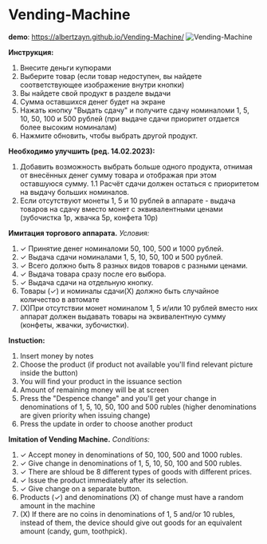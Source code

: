 # Vending-Machine

**demo**: 
https://albertzayn.github.io/Vending-Machine/
![Vending-Machine](https://user-images.githubusercontent.com/108021063/219416349-03972973-080a-4b16-87ac-5527de4bcb16.png)

**Инструкция:**
1. Внесите деньги купюрами
2. Выберите товар (если товар недоступен, вы найдете соответствующее изображение внутри кнопки)
3. Вы найдете свой продукт в разделе выдачи
4. Сумма оставшихся денег будет на экране
5. Нажать кнопку "Выдать сдачу" и получите сдачу номиналоми 1, 5, 10, 50, 100 и 500 рублей (при выдаче сдачи приоритет отдается более высоким номиналам)
6. Нажмите обновить, чтобы выбрать другой продукт.

**Необходимо улучшить (ред. 14.02.2023):**
1. Добавить возможность выбрать больше одного продукта, отнимая от внесённых денег сумму товара и отображая при этом оставшуюся сумму.
 1.1 Расчёт сдачи должен остаться с приоритетом на выдачу больших номиналов.
2. Если отсутствуют монеты 1, 5 и 10 рублей в аппарате - выдача товаров на сдачу вместо монет с эквивалентными ценами (зубочистка 1р, жвачка 5р, конфета 10р)

**Имитация торгового аппарата.** 
_Условия:_

1) ✓ Принятие денег номиналоми 50, 100, 500 и 1000 рублей.
2) ✓ Выдача сдачи номиналами 1, 5, 10, 50, 100 и 500 рублей.
3) ✓ Всего должно быть 8 разных видов товаров с разными ценами.
5) ✓ Выдача товара сразу после его выбора.
6) ✓ Выдача сдачи на отдельную кнопку.
7) Товары (✓) и номиналы сдачи(Х) должно быть случайное количество в автомате
8) (Х)При отсутствии монет номиналом 1, 5 и/или 10 рублей вместо них
аппарат должен выдавать товары на эквивалентную сумму (конфеты, жвачки, зубочистки).

**Instuction:**
1. Insert money by notes
2. Choose the product (if product not available you'll find relevant picture inside the button)
3. You will find your product in the issuance section
4. Amount of remaining money will be at screen
5. Press the "Despence change" and you'll get your change in denominations of 1, 5, 10, 50, 100 and 500 rubles (higher denominations are given priority when issuing change)
6. Press the update in order to choose another product

**Imitation of Vending Machine.**
_Conditions:_

1) ✓ Accept money in denominations of 50, 100, 500 and 1000 rubles. 
2) ✓ Give change in denominations of 1, 5, 10, 50, 100 and 500 rubles. 
3) ✓ There are shloud be 8 different types of goods with different prices. 
5) ✓ Issue the product immediately after its selection. 
6) ✓ Give change on a separate button. 
7) Products (✓) and denominations (Х) of change must have a random amount in the machine
8) (Х) If there are no coins in denominations of 1, 5 and/or 10 rubles, instead of them, 
the device should give out goods for an equivalent amount (candy, gum, toothpick).

